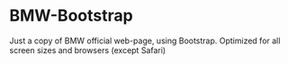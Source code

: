 # BMW-Bootstrap
Just a copy of BMW official web-page, using Bootstrap.
Optimized for all screen sizes and browsers (except Safari)
